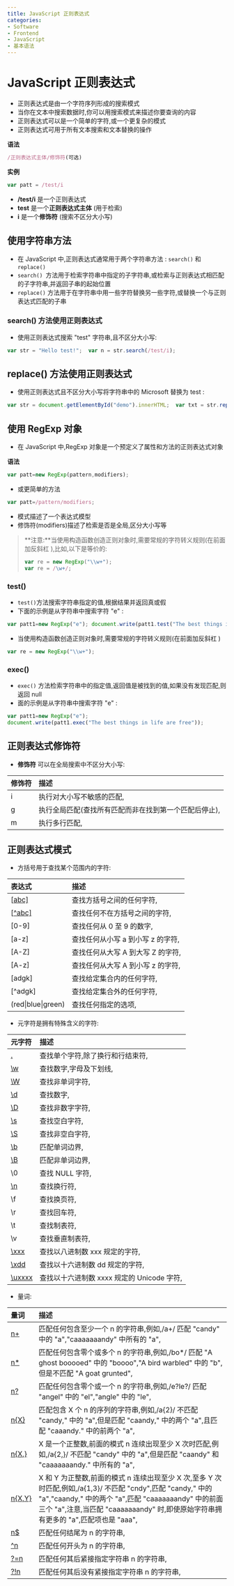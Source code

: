 ```yaml
---
title: JavaScript 正则表达式
categories:
- Software
- Frontend
- JavaScript
- 基本语法
---
```

# JavaScript 正则表达式

- 正则表达式是由一个字符序列形成的搜索模式
- 当你在文本中搜索数据时,你可以用搜索模式来描述你要查询的内容
- 正则表达式可以是一个简单的字符,或一个更复杂的模式
- 正则表达式可用于所有文本搜索和文本替换的操作

**语法**

```js
/正则表达式主体/修饰符(可选)
```

**实例**

```js
var patt = /test/i
```

- **/test/i** 是一个正则表达式
- **test** 是一个**正则表达式主体** (用于检索)
- **i** 是一个**修饰符** (搜索不区分大小写)

## 使用字符串方法

- 在 JavaScript 中,正则表达式通常用于两个字符串方法 : `search()` 和 `replace()`
- `search() `方法用于检索字符串中指定的子字符串,或检索与正则表达式相匹配的子字符串,并返回子串的起始位置
- `replace()` 方法用于在字符串中用一些字符替换另一些字符,或替换一个与正则表达式匹配的子串

### search() 方法使用正则表达式

- 使用正则表达式搜索 "test" 字符串,且不区分大小写:

```js
var str = "Hello test!";  var n = str.search(/test/i);
```

## replace() 方法使用正则表达式

- 使用正则表达式且不区分大小写将字符串中的 Microsoft 替换为 test :

```js
var str = document.getElementById("demo").innerHTML;  var txt = str.replace(/microsoft/i,"test");
```

## 使用 RegExp 对象

- 在 JavaScript 中,RegExp 对象是一个预定义了属性和方法的正则表达式对象

**语法**

```js
var patt=new RegExp(pattern,modifiers);
```

- 或更简单的方法

```js
var patt=/pattern/modifiers;
```

- 模式描述了一个表达式模型
- 修饰符(modifiers)描述了检索是否是全局,区分大小写等

> **注意:**当使用构造函数创造正则对象时,需要常规的字符转义规则(在前面加反斜杠 \),比如,以下是等价的:
>
> ```js
> var re = new RegExp("\\w+");
> var re = /\w+/;
> ```

### test()

- `test()`方法搜索字符串指定的值,根据结果并返回真或假
- 下面的示例是从字符串中搜索字符 "e" :

```js
var patt1=new RegExp("e"); document.write(patt1.test("The best things in life are free"));
```

- 当使用构造函数创造正则对象时,需要常规的字符转义规则(在前面加反斜杠 \)

```js
var re = new RegExp("\\w+");
```

### exec()

- `exec()` 方法检索字符串中的指定值,返回值是被找到的值,如果没有发现匹配,则返回 null
- 面的示例是从字符串中搜索字符 "e" :

```js
var patt1=new RegExp("e");
document.write(patt1.exec("The best things in life are free"));
```

## 正则表达式修饰符

- **修饰符** 可以在全局搜索中不区分大小写:

| 修饰符 | 描述                                                     |
| :----- | :------------------------------------------------------- |
| i      | 执行对大小写不敏感的匹配,                               |
| g      | 执行全局匹配(查找所有匹配而非在找到第一个匹配后停止), |
| m      | 执行多行匹配,                                           |

## 正则表达式模式

- 方括号用于查找某个范围内的字符:

| 表达式                                                       | 描述                               |
| :----------------------------------------------------------- | :--------------------------------- |
| [[abc\]](https://www.runoob.com/jsref/jsref-regexp-charset.html) | 查找方括号之间的任何字符,         |
| [[^abc\]](https://www.runoob.com/jsref/jsref-regexp-charset-not.html) | 查找任何不在方括号之间的字符,     |
| [0-9]                                                        | 查找任何从 0 至 9 的数字,         |
| [a-z]                                                        | 查找任何从小写 a 到小写 z 的字符, |
| [A-Z]                                                        | 查找任何从大写 A 到大写 Z 的字符, |
| [A-z]                                                        | 查找任何从大写 A 到小写 z 的字符, |
| [adgk]                                                       | 查找给定集合内的任何字符,         |
| [^adgk]                                                      | 查找给定集合外的任何字符,         |
| (red\|blue\|green)                                           | 查找任何指定的选项,               |

- 元字符是拥有特殊含义的字符:

| 元字符                                                       | 描述                                        |
| :----------------------------------------------------------- | :------------------------------------------ |
| [.](https://www.runoob.com/jsref/jsref-regexp-dot.html)      | 查找单个字符,除了换行和行结束符,          |
| [\w](https://www.runoob.com/jsref/jsref-regexp-wordchar.html) | 查找数字,字母及下划线,                    |
| [\W](https://www.runoob.com/jsref/jsref-regexp-wordchar-non.html) | 查找非单词字符,                            |
| [\d](https://www.runoob.com/jsref/jsref-regexp-digit.html)   | 查找数字,                                  |
| [\D](https://www.runoob.com/jsref/jsref-regexp-digit-non.html) | 查找非数字字符,                            |
| [\s](https://www.runoob.com/jsref/jsref-regexp-whitespace.html) | 查找空白字符,                              |
| [\S](https://www.runoob.com/jsref/jsref-regexp-whitespace-non.html) | 查找非空白字符,                            |
| [\b](https://www.runoob.com/jsref/jsref-regexp-begin.html)   | 匹配单词边界,                              |
| [\B](https://www.runoob.com/jsref/jsref-regexp-begin-not.html) | 匹配非单词边界,                            |
| \0                                                           | 查找 NULL 字符,                            |
| [\n](https://www.runoob.com/jsref/jsref-regexp-newline.html) | 查找换行符,                                |
| \f                                                           | 查找换页符,                                |
| \r                                                           | 查找回车符,                                |
| \t                                                           | 查找制表符,                                |
| \v                                                           | 查找垂直制表符,                            |
| [\xxx](https://www.runoob.com/jsref/jsref-regexp-octal.html) | 查找以八进制数 xxx 规定的字符,             |
| [\xdd](https://www.runoob.com/jsref/jsref-regexp-hex.html)   | 查找以十六进制数 dd 规定的字符,            |
| [\uxxxx](https://www.runoob.com/jsref/jsref-regexp-unicode-hex.html) | 查找以十六进制数 xxxx 规定的 Unicode 字符, |

- 量词:

| 量词                                                         | 描述                                                         |
| :----------------------------------------------------------- | :----------------------------------------------------------- |
| [n+](https://www.runoob.com/jsref/jsref-regexp-onemore.html) | 匹配任何包含至少一个 n 的字符串,例如,/a+/ 匹配 "candy" 中的 "a","caaaaaaandy" 中所有的 "a", |
| [n*](https://www.runoob.com/jsref/jsref-regexp-zeromore.html) | 匹配任何包含零个或多个 n 的字符串,例如,/bo*/ 匹配 "A ghost booooed" 中的 "boooo","A bird warbled" 中的 "b",但是不匹配 "A goat grunted", |
| [n?](https://www.runoob.com/jsref/jsref-regexp-zeroone.html) | 匹配任何包含零个或一个 n 的字符串,例如,/e?le?/ 匹配 "angel" 中的 "el","angle" 中的 "le", |
| [n{X}](https://www.runoob.com/jsref/jsref-regexp-nx.html)    | 匹配包含 X 个 n 的序列的字符串,例如,/a{2}/ 不匹配 "candy," 中的 "a",但是匹配 "caandy," 中的两个 "a",且匹配 "caaandy." 中的前两个 "a", |
| [n{X,}](https://www.runoob.com/jsref/jsref-regexp-nxcomma.html) | X 是一个正整数,前面的模式 n 连续出现至少 X 次时匹配,例如,/a{2,}/ 不匹配 "candy" 中的 "a",但是匹配 "caandy" 和 "caaaaaaandy." 中所有的 "a", |
| [n{X,Y}](https://www.runoob.com/jsref/jsref-regexp-nxy.html) | X 和 Y 为正整数,前面的模式 n 连续出现至少 X 次,至多 Y 次时匹配,例如,/a{1,3}/ 不匹配 "cndy",匹配 "candy," 中的 "a","caandy," 中的两个 "a",匹配 "caaaaaaandy" 中的前面三个 "a",注意,当匹配 "caaaaaaandy" 时,即使原始字符串拥有更多的 "a",匹配项也是 "aaa", |
| [n$](https://www.runoob.com/jsref/jsref-regexp-ndollar.html) | 匹配任何结尾为 n 的字符串,                                  |
| [^n](https://www.runoob.com/jsref/jsref-regexp-ncaret.html)  | 匹配任何开头为 n 的字符串,                                  |
| [?=n](https://www.runoob.com/jsref/jsref-regexp-nfollow.html) | 匹配任何其后紧接指定字符串 n 的字符串,                      |
| [?!n](https://www.runoob.com/jsref/jsref-regexp-nfollow-not.html) | 匹配任何其后没有紧接指定字符串 n 的字符串,                  |
